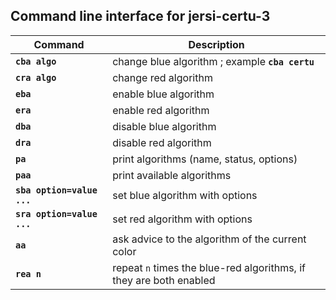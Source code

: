 ## Command line interface for jersi-certu-3

| Command                    | Description                                                  |
| -------------------------- | ------------------------------------------------------------ |
| **`cba algo`**             | change blue algorithm ; example **`cba certu`**              |
| **`cra algo`**             | change red algorithm                                         |
| **`eba`**                  | enable blue algorithm                                        |
| **`era`**                  | enable red algorithm                                         |
| **`dba`**                  | disable blue algorithm                                       |
| **`dra`**                  | disable red algorithm                                        |
| **`pa`**                   | print algorithms (name, status, options)                     |
| **`paa`**                  | print available algorithms                                   |
| **`sba option=value ...`** | set blue algorithm with options                              |
| **`sra option=value ...`** | set red algorithm with options                               |
| **`aa`**                   | ask advice to the algorithm of the current color             |
| **`rea n`**                | repeat `n` times the blue-red algorithms, if they are both enabled |

